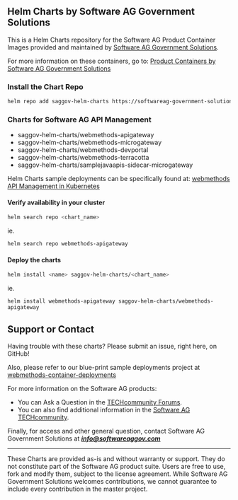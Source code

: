 ## Helm Charts by Software AG Government Solutions

This is a Helm Charts repository for the Software AG Product Container Images provided and maintained by [Software AG Government Solutions](https://www.softwareaggov.com).

For more information on these containers, go to: [Product Containers by Software AG Government Solutions](https://softwareag-government-solutions.github.io/saggov-containers/)

### Install the Chart Repo

```bash
helm repo add saggov-helm-charts https://softwareag-government-solutions.github.io/saggov-helm-charts
```

### Charts for Software AG API Management

- saggov-helm-charts/webmethods-apigateway
- saggov-helm-charts/webmethods-microgateway
- saggov-helm-charts/webmethods-devportal
- saggov-helm-charts/webmethods-terracotta
- saggov-helm-charts/samplejavaapis-sidecar-microgateway

Helm Charts sample deployments can be specifically found at: [webmethods API Management in Kubernetes](https://github.com/softwareag-government-solutions/webmethods-container-deployments/tree/main/kubernetes/api_management/)


#### Verify availability in your cluster

```bash
helm search repo <chart_name>
```

ie.

```bash
helm search repo webmethods-apigateway
```

#### Deploy the charts

```bash
helm install <name> saggov-helm-charts/<chart_name>
```

ie.

```
helm install webmethods-apigateway saggov-helm-charts/webmethods-apigateway
```

## Support or Contact

Having trouble with these charts? Please submit an issue, right here, on GitHub!

Also, please refer to our blue-print sample deployments project at [webmethods-container-deployments](https://github.com/softwareag-government-solutions/webmethods-container-deployments)

For more information on the Software AG products:
 - You can Ask a Question in the [TECHcommunity Forums](http://tech.forums.softwareag.com).
 - You can also find additional information in the [Software AG TECHcommunity](http://techcommunity.softwareag.com).

Finally, for access and other general question, contact Software AG Government Solutions at ***info@softwareaggov.com***

______________________
These Charts are provided as-is and without warranty or support. They do not constitute part of the Software AG product suite. Users are free to use, fork and modify them, subject to the license agreement. While Software AG Government Solutions welcomes contributions, we cannot guarantee to include every contribution in the master project.